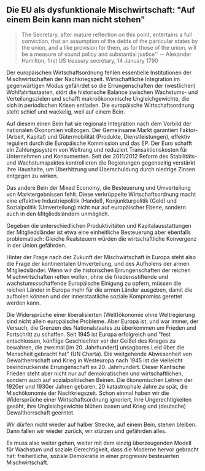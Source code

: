 
## Die EU als dysfunktionale Mischwirtschaft: "Auf einem Bein kann man nicht stehen"

> The Secretary, after mature reflection on this point, entertains a full conviction, that an assumption of the debts of the particular states by the union, and a like provision for them, as for those of the union, will be a measure of sound policy and substantial justice'' -- Alexander Hamilton, first US treasury secretary, 14 January 1790

Der europäischen Wirtschaftsordnung fehlen essentielle Institutionen der Mischwirtschaften der Nachkriegszeit. Wirtschaftliche Integration im gegenwärtigen Modus gefährdet so die Errungenschaften der (westlichen) Wohlfahrtsstaaten, stört die historische Balance zwischen Wachstums- und Verteilungszielen und schafft makroökonomische Ungleichgewichte, die sich in periodischen Krisen entladen. Die europäische Wirtschaftsordnung steht schief und wackelig, weil auf einem Bein. 

Auf diesem einen Bein hat sie regionale Integration nach dem Vorbild der nationalen Ökonomien vollzogen. Der Gemeinsame Markt garantiert Faktor- (Arbeit, Kapital) und Gütermobilität (Produkte, Dienstleistungen), effektiv reguliert durch die Europäische Kommission und das EP. Der Euro schafft ein Zahlungssystem von Weltrang und reduziert Transaktionskosten für Unternehmen und Konsumenten. Seit der 2011/2012 Reform des Stabilitäts- und Wachstumspaktes kontrollieren die Regierungen gegenseitig verstärkt ihre Haushalte, um Überhitzung und Überschuldung durch niedrige Zinsen entgegen zu wirken.

Das andere Bein der Mixed Economy, die Besteuerung und Umverteilung von Marktergebnissen fehlt. Diese verkrüppelte Wirtschaftsordnung macht eine effektive Industriepolitik (Handel), Konjunkturpolitik (Geld) und Sozialpolitik (Umverteilung) nicht nur auf europäischer Ebene, sondern auch in den Mitgliedsländern unmöglich.

Gegeben die unterschiedlichen Produktivitäten und Kapitalausstattungen der Mitgliedsländer ist etwa eine einheitliche Besteuerung aber ebenfalls problematisch: Gleiche Realsteuern würden die wirtschaftliche Konvergenz in der Union gefährden.

Hinter der Frage nach der Zukunft der Mischwirtschaft in Europa steht also die Frage der kontinentalen Umverteilung, und des Aufholens der armen Mitgliedsländer. Wenn wir die historischen Errungenschaften der reichen Mischwirtschaften retten wollen, ohne die friedensstiftende und wachstumssschaffende Europäische Einigung zu opfern, müssen die reichen Länder in Europa mehr für die armen Länder ausgeben, damit die aufholen können und der innerstaatliche soziale Kompromiss gerettet werden kann.

Die Widersprüche einer liberalisierten (Welt)ökonomie ohne Weltregierung sind nicht allein europäische Probleme. Aber Europa ist, und war immer, der Versuch, die Grenzen des Nationalstaates zu überkommen um Frieden und Fortschritt zu schaffen. Seit 1945 ist Europa erfolgreich und "fest entschlossen, künftige Geschlechter vor der Geißel des Krieges zu bewahren, die zweimal [im 20. Jahrhundert] unsagbares Leid über die Menscheit gebracht hat" (UN Charta). Die weitgehende Abwesenheit von Gewaltherrschaft und Krieg in Westeuropa nach 1945 ist die vielleicht beeindruckenste Errungenschaft es 20. Jahrhundert. Dieser Kantische Frieden steht aber nicht nur auf demokratischen und wirtschaftlichen, sondern auch auf sozialpolitischen Beinen. Die ökonomischen Lehren der 1920er und 1930er Jahren gebaren, 20 katastrophale Jahre zu spät, die Mischökonomie der Nachkriegszeit. Schon einmal haben wir die Widersprüche einer Wirtschaftsordnung ignoriert, ihre Ungerechtigkeiten gesäht, ihre Ungleichgewichte blühen lassen und Krieg und (deutsche) Gewaltherrschaft geerntet.

Wir dürfen nicht wieder auf halber Strecke, auf einem Bein, stehen bleiben. Dann fallen wir wieder zurück, wir stürzen und gefährden alles. 

Es muss also weiter gehen, weiter mit dem einzig überzeugenden Modell für Wachstum und soziale Gerechtigkeit, dass die Moderne hervor gebracht hat: freiheitliche, soziale Demokratie in einer progressiv besteuerten Mischwirtschaft.